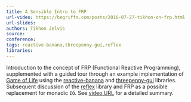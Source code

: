 ```yaml
---
title: A Sensible Intro to FRP
url-video: https://begriffs.com/posts/2016-07-27-tikhon-on-frp.html
url-slides: 
authors: Tikhon Jelvis
source: 
conference: 
tags: reactive-banana,threepenny-gui,reflex
libraries: 
---
```


Introduction to the concept of FRP (Functional Reactive Programming), supplemented with a guided tour through an example implementation of [Game of Life](https://en.wikipedia.org/wiki/Conway%27s_Game_of_Life) using the [reactive-banana](https://hackage.haskell.org/package/reactive-banana) and [threepenny-gui](https://hackage.haskell.org/package/threepenny-gui) libraries. Subsequent discussion of the [reflex](https://hackage.haskell.org/package/reflex) library and FRP as a possible replacement for monadic `IO`. See [video URL](https://begriffs.com/posts/2016-07-27-tikhon-on-frp.html) for a detailed summary.
